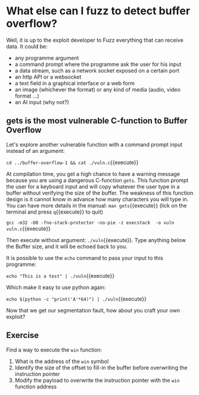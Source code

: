 # What else can I fuzz to detect buffer overflow?

Well, it is up to the exploit developer to Fuzz everything that can receive data. It could be:
- any programme argument
- a command prompt where the programme ask the user for his input
- a data stream, such as a network socket exposed on a certain port
- an http API or a websocket
- a text field in a graphical interface or a web form
- an image (whichever the format) or any kind of media (audio, video format ...)
- an AI input (why not?)

## gets is the most vulnerable C-function to Buffer Overflow

Let's explore another vulnerable function with a command prompt input instead of an argument:

`cd ../buffer-overflow-1 && cat ./vuln.c`{{execute}}

At compilation time, you get a high chance to have a warning message because you are using a dangerous C-function `gets`. This function prompt the user for a keyboard input and will copy whatever the user type in a buffer without verifying the size of the buffer. The weakness of this function design is it cannot know in advance how many characters you will type in. You can have more details in the manual: `man gets`{{execute}} (lick on the terminal and press `q`{{execute}} to quit)

`gcc -m32 -O0 -fno-stack-protector -no-pie -z execstack  -o vuln vuln.c`{{execute}}

Then execute without argument: `./vuln`{{execute}}. Type anything below the Buffer size, and it will be echoed back to you.

It is possible to use the `echo` command to pass your input to this programme:

`echo "This is a test" | ./vuln`{{execute}}

Which make it easy to use python again:

`echo $(python -c "print('A'*64)") | ./vuln`{{execute}}

Now that we get our segmentation fault, how about you craft your own exploit?

## Exercise

Find a way to execute the `win` function:

1. What is the address of the `win` symbol
2. Identify the size of the offset to fill-in the buffer before overwriting the instruction pointer
3. Modify the payload to overwrite the instruction pointer with the `win` function address

